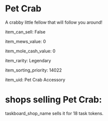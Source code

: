 # Pet Crab

A crabby little fellow that will follow you around!

item_can_sell: False

item_mews_value: 0

item_mole_cash_value: 0

item_rarity: Legendary

item_sorting_priority: 14022

item_uid: Pet Crab Accessory

# shops selling Pet Crab:

taskboard_shop_name sells it for 18 task tokens.